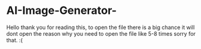 # AI-Image-Generator-
Hello thank you for reading this, to open the file there is a big chance it will dont open the reason why you need to open the file like 5-8 times sorry for that. :(
